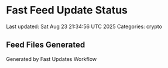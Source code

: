 # Fast Feed Update Status
Last updated: Sat Aug 23 21:34:56 UTC 2025
Categories: crypto

## Feed Files Generated

Generated by Fast Updates Workflow
